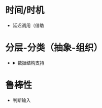 

# 时间/时机
  - 延迟调用（借助




# 分层-分类（抽象-组织） 

  - <details>
    <summary>数据结构支持</summary>
    //算法图解-2.2
    
    ![image](https://github.com/lanwu5/lantz.github.io/assets/42904565/5d6ad7f2-6026-4bc6-9a8e-332f42592677)

    </details>






# 鲁棒性
  - 判断输入


